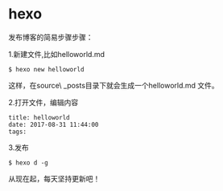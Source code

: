 # hexo

发布博客的简易步骤步骤：

1.新建文件,比如helloworld.md

~~~
$ hexo new helloworld
~~~

这样，在source\ _posts目录下就会生成一个helloworld.md 文件。

2.打开文件，编辑内容

~~~
title: helloworld
date: 2017-08-31 11:44:00
tags:
~~~

3.发布

~~~
$ hexo d -g
~~~

从现在起，每天坚持更新吧！